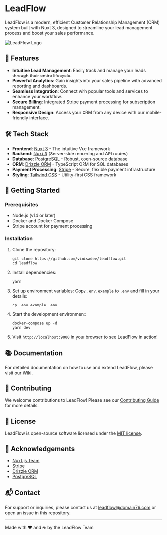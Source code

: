 # LeadFlow

LeadFlow is a modern, efficient Customer Relationship Management (CRM) system built with Nuxt 3, designed to streamline your lead management process and boost your sales performance.

![LeadFlow Logo](path/to/logo.svg)

## 🌟 Features

- **Intuitive Lead Management**: Easily track and manage your leads through their entire lifecycle.
- **Powerful Analytics**: Gain insights into your sales pipeline with advanced reporting and dashboards.
- **Seamless Integration**: Connect with popular tools and services to enhance your workflow.
- **Secure Billing**: Integrated Stripe payment processing for subscription management.
- **Responsive Design**: Access your CRM from any device with our mobile-friendly interface.

## 🛠 Tech Stack

- **Frontend**: [Nuxt 3](https://nuxt.com/) - The intuitive Vue framework
- **Backend**: [Nuxt 3](https://nuxt.com/) (Server-side rendering and API routes)
- **Database**: [PostgreSQL](https://www.postgresql.org/) - Robust, open-source database
- **ORM**: [Drizzle ORM](https://orm.drizzle.team/) - TypeScript ORM for SQL databases
- **Payment Processing**: [Stripe](https://stripe.com/) - Secure, flexible payment infrastructure
- **Styling**: [Tailwind CSS](https://tailwindcss.com/) - Utility-first CSS framework

## 🚀 Getting Started

### Prerequisites

- Node.js (v14 or later)
- Docker and Docker Compose
- Stripe account for payment processing

### Installation

1. Clone the repository:
   ```
   git clone https://github.com/vinisadev/leadflow.git
   cd leadflow
   ```

2. Install dependencies:
   ```
   yarn
   ```

3. Set up environment variables:
   Copy `.env.example` to `.env` and fill in your details:
   ```
   cp .env.example .env
   ```

4. Start the development environment:
   ```
   docker-compose up -d
   yarn dev
   ```

5. Visit `http://localhost:9000` in your browser to see LeadFlow in action!

## 📚 Documentation

For detailed documentation on how to use and extend LeadFlow, please visit our [Wiki](link-to-your-wiki).

## 🤝 Contributing

We welcome contributions to LeadFlow! Please see our [Contributing Guide](CONTRIBUTING.md) for more details.

## 📄 License

LeadFlow is open-source software licensed under the [MIT license](LICENSE).

## 🙏 Acknowledgements

- [Nuxt.js Team](https://nuxt.com/)
- [Stripe](https://stripe.com/)
- [Drizzle ORM](https://orm.drizzle.team/)
- [PostgreSQL](https://www.postgresql.org/)

## 📬 Contact

For support or inquiries, please contact us at leadflow@domain76.com or open an issue in this repository.

---

Made with ❤️ and ☕ by the LeadFlow Team
